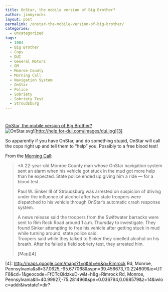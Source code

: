 ```yaml
---
title: OnStar, the mobile version of Big Brother?
author: jimmyrocks
layout: post
permalink: /onstar-the-mobile-version-of-big-brother/
categories:
  - Uncategorized
tags:
  - 1984
  - Big Brother
  - Cops
  - DUI
  - General Motors
  - GM
  - Monroe County
  - Morning Call
  - Navigation System
  - OnStar
  - Police
  - Sobriety
  - Sobriety Test
  - Stroudsburg
---
```

# 

[OnStar, the mobile version of Big Brother?][1]  
![OnStar.svg][2]![http://help.for-dui.com/images/dui.jpg][3]

 [1]: http://www.mcall.com/news/local/all-b3_3onstar.6731610jan03,0,2007448.story?track=rss
 [2]: http://upload.wikimedia.org/wikipedia/en/thumb/8/82/OnStar.svg/195px-OnStar.svg.png
 [3]: http://help.for-dui.com/images/dui.jpg

So apparently if you have OnStar, and do something stupid, OnStar will call the cops right up and tell them to “help” you. Possibly to a free blood test!

From the [Morning Call][1]:

> *A 22-year-old Monroe County man whose OnStar navigation system sent an alarm when his vehicle got stuck in the mud got more help than he expected. 
> State police ended up giving him a ride — for a blood test.
> 
> Paul W. Sinker III of Stroudsburg was arrested on suspicion of driving under the influence of alcohol after two state troopers were dispatched to his vehicle through OnStar’s automatic crash response system.
> 
> A news release said the troopers from the Swiftwater barracks were sent to Rim Rock Road around 1 a.m. Thursday to investigate. They found Sinker attempting to free his vehicle after getting stuck in mud while turning around, state police said.  
> Troopers said while they talked to Sinker they smelled alcohol on his breath. After he failed a field sobriety test, they arrested him. 
> 
> [Map][4]

 [4]: http://maps.google.com/maps?f=q&hl=en&q=Rimrock Rd, Monroe, Pennsylvania&sll=37.0625,-95.677068&sspn=39.456673,70.224609&ie=UTF8&cd=1&geocode=FfCTcQIdzkuD-w&t=h&g=Rimrock Rd, Monroe, Pennsylvania&ll=40.99927,-75.281496&spn=0.036794,0.068579&z=14&iwloc=addr&iwstate1=dir?